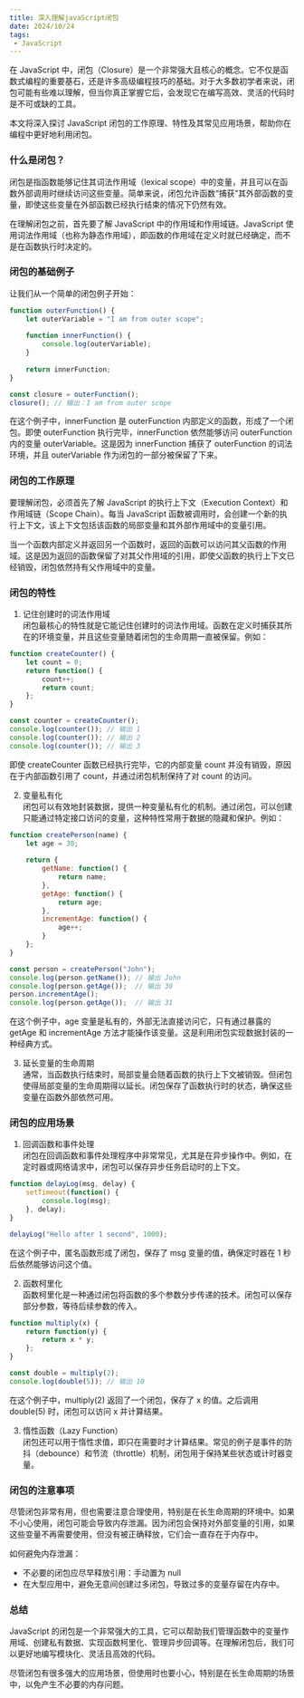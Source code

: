```yaml
---
title: 深入理解javaScript闭包
date: 2024/10/24
tags:
 - JavaScript
---
```


在 JavaScript 中，闭包（Closure）是一个非常强大且核心的概念。它不仅是函数式编程的重要基石，还是许多高级编程技巧的基础。对于大多数初学者来说，闭包可能有些难以理解，但当你真正掌握它后，会发现它在编写高效、灵活的代码时是不可或缺的工具。

本文将深入探讨 JavaScript 闭包的工作原理、特性及其常见应用场景，帮助你在编程中更好地利用闭包。

### 什么是闭包？
闭包是指函数能够记住其词法作用域（lexical scope）中的变量，并且可以在函数外部调用时继续访问这些变量。简单来说，闭包允许函数“捕获”其外部函数的变量，即使这些变量在外部函数已经执行结束的情况下仍然有效。

在理解闭包之前，首先要了解 JavaScript 中的作用域和作用域链。JavaScript 使用词法作用域（也称为静态作用域），即函数的作用域在定义时就已经确定，而不是在函数执行时决定的。

### 闭包的基础例子
让我们从一个简单的闭包例子开始：

```javascript
function outerFunction() {
    let outerVariable = "I am from outer scope";
    
    function innerFunction() {
        console.log(outerVariable);
    }
    
    return innerFunction;
}

const closure = outerFunction();
closure(); // 输出：I am from outer scope
```

在这个例子中，innerFunction 是 outerFunction 内部定义的函数，形成了一个闭包。即使 outerFunction 执行完毕，innerFunction 依然能够访问 outerFunction 内的变量 outerVariable。这是因为 innerFunction 捕获了 outerFunction 的词法环境，并且 outerVariable 作为闭包的一部分被保留了下来。

### 闭包的工作原理
要理解闭包，必须首先了解 JavaScript 的执行上下文（Execution Context）和作用域链（Scope Chain）。每当 JavaScript 函数被调用时，会创建一个新的执行上下文，该上下文包括该函数的局部变量和其外部作用域中的变量引用。

当一个函数内部定义并返回另一个函数时，返回的函数可以访问其父函数的作用域。这是因为返回的函数保留了对其父作用域的引用，即使父函数的执行上下文已经销毁，闭包依然持有父作用域中的变量。

### 闭包的特性
1. 记住创建时的词法作用域<br>
闭包最核心的特性就是它能记住创建时的词法作用域。函数在定义时捕获其所在的环境变量，并且这些变量随着闭包的生命周期一直被保留。例如：

```javascript
function createCounter() {
    let count = 0;
    return function() {
        count++;
        return count;
    };
}

const counter = createCounter();
console.log(counter()); // 输出 1
console.log(counter()); // 输出 2
console.log(counter()); // 输出 3
```

即使 createCounter 函数已经执行完毕，它的内部变量 count 并没有销毁，原因在于内部函数引用了 count，并通过闭包机制保持了对 count 的访问。

2. 变量私有化<br>
闭包可以有效地封装数据，提供一种变量私有化的机制。通过闭包，可以创建只能通过特定接口访问的变量，这种特性常用于数据的隐藏和保护。例如：
```javascript
function createPerson(name) {
    let age = 30;
    
    return {
        getName: function() {
            return name;
        },
        getAge: function() {
            return age;
        },
        incrementAge: function() {
            age++;
        }
    };
}

const person = createPerson("John");
console.log(person.getName()); // 输出 John
console.log(person.getAge());  // 输出 30
person.incrementAge();
console.log(person.getAge());  // 输出 31
```

在这个例子中，age 变量是私有的，外部无法直接访问它，只有通过暴露的 getAge 和 incrementAge 方法才能操作该变量。这是利用闭包实现数据封装的一种经典方式。

3. 延长变量的生命周期<br>
通常，当函数执行结束时，局部变量会随着函数的执行上下文被销毁。但闭包使得局部变量的生命周期得以延长。闭包保存了函数执行时的状态，确保这些变量在函数外部依然可用。

### 闭包的应用场景
1. 回调函数和事件处理<br>
闭包在回调函数和事件处理程序中非常常见，尤其是在异步操作中。例如，在定时器或网络请求中，闭包可以保存异步任务启动时的上下文。

```javascript
function delayLog(msg, delay) {
    setTimeout(function() {
        console.log(msg);
    }, delay);
}

delayLog("Hello after 1 second", 1000);
```

在这个例子中，匿名函数形成了闭包，保存了 msg 变量的值，确保定时器在 1 秒后依然能够访问这个值。

2. 函数柯里化<br>
函数柯里化是一种通过闭包将函数的多个参数分步传递的技术。闭包可以保存部分参数，等待后续参数的传入。

```javascript
function multiply(x) {
    return function(y) {
        return x * y;
    };
}

const double = multiply(2);
console.log(double(5)); // 输出 10
```

在这个例子中，multiply(2) 返回了一个闭包，保存了 x 的值。之后调用 double(5) 时，闭包可以访问 x 并计算结果。

3. 惰性函数（Lazy Function）<br>
闭包还可以用于惰性求值，即只在需要时才计算结果。常见的例子是事件的防抖（debounce）和节流（throttle）机制，闭包用于保持某些状态或计时器变量。

### 闭包的注意事项
尽管闭包非常有用，但也需要注意合理使用，特别是在长生命周期的环境中。如果不小心使用，闭包可能会导致内存泄漏。因为闭包会保持对外部变量的引用，如果这些变量不再需要使用，但没有被正确释放，它们会一直存在于内存中。

如何避免内存泄漏：
* 不必要的闭包应尽早释放引用：手动置为 null
* 在大型应用中，避免无意间创建过多闭包，导致过多的变量存留在内存中。

### 总结
JavaScript 的闭包是一个非常强大的工具，它可以帮助我们管理函数中的变量作用域、创建私有数据、实现函数柯里化、管理异步回调等。在理解闭包后，我们可以更好地编写模块化、灵活且高效的代码。

尽管闭包有很多强大的应用场景，但使用时也要小心，特别是在长生命周期的场景中，以免产生不必要的内存问题。
